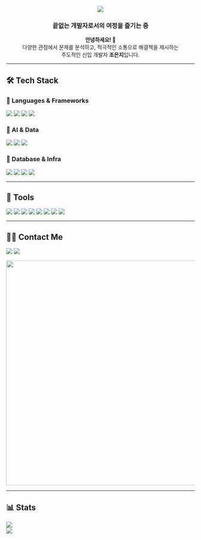 <div align="center">
  <img src="https://capsule-render.vercel.app/api?type=waving&color=accafb&height=240&text=Welcome!%20😄&animation=scaleIn&fontColor=ffffff&fontSize=70" />
</div>

<div align="center">
  <h3>끝없는 개발자로서의 여정을 즐기는 중</h3>
  <p><strong>안녕하세요! 👋</strong><br>
  다양한 관점에서 문제를 분석하고, 적극적인 소통으로 해결책을 제시하는<br>
  주도적인 신입 개발자 <strong>조은지</strong>입니다.</p>
</div>

---

## 🛠️ Tech Stack

### 🚀 Languages & Frameworks
<p>
  <img src="https://img.shields.io/badge/Java-007396?style=flat-square&logo=Java&logoColor=white" />
  <img src="https://img.shields.io/badge/Python-3776AB?style=flat-square&logo=Python&logoColor=white" />
  <img src="https://img.shields.io/badge/Spring Boot-6DB33F?style=flat-square&logo=Spring&logoColor=white" />
  <img src="https://img.shields.io/badge/FastAPI-009688?style=flat-square&logo=FastAPI&logoColor=white" />
</p>

### 🧠 AI & Data
<p>
  <img src="https://img.shields.io/badge/PyTorch-EE4C2C?style=flat-square&logo=PyTorch&logoColor=white" />
  <img src="https://img.shields.io/badge/SentenceTransformers-000000?style=flat-square&logo=OpenAI&logoColor=white" />
  <img src="https://img.shields.io/badge/Qdrant-FF6B00?style=flat-square&logo=Qdrant&logoColor=white" />
</p>

### 💾 Database & Infra
<p>
  <img src="https://img.shields.io/badge/MySQL-4479A1?style=flat-square&logo=MySQL&logoColor=white" />
  <img src="https://img.shields.io/badge/Oracle-F80000?style=flat-square&logo=Oracle&logoColor=white" />
  <img src="https://img.shields.io/badge/Linux-FCC624?style=flat-square&logo=Linux&logoColor=black" />
  <img src="https://img.shields.io/badge/Naver%20Cloud-03C75A?style=flat-square&logo=Naver&logoColor=white" />
</p>

---

## 🧰 Tools

<p>
  <img src="https://img.shields.io/badge/Git-F05032?style=flat-square&logo=Git&logoColor=white" />
  <img src="https://img.shields.io/badge/GitHub-181717?style=flat-square&logo=GitHub&logoColor=white" />
  <img src="https://img.shields.io/badge/Docker-2496ED?style=flat-square&logo=Docker&logoColor=white" />
  <img src="https://img.shields.io/badge/MobaXterm-2C2C2C?style=flat-square&logo=Windows&logoColor=white" />
  <img src="https://img.shields.io/badge/Arduino-00979D?style=flat-square&logo=Arduino&logoColor=white" />
  <img src="https://img.shields.io/badge/Figma-F24E1E?style=flat-square&logo=Figma&logoColor=white" />
  <img src="https://img.shields.io/badge/Notion-000000?style=flat-square&logo=Notion&logoColor=white" />
  <img src="https://img.shields.io/badge/IntelliJ%20IDEA-000000?style=flat-square&logo=IntelliJIDEA&logoColor=white" />
</p>

---

## 🧑‍💻 Contact Me

<p>
  <a href="mailto:ej960224@gmail.com"><img src="https://img.shields.io/badge/Gmail-EA4335?style=flat-square&logo=Gmail&logoColor=white" /></a>
  <a href="https://blog.naver.com/l0_y0k0"><img src="https://img.shields.io/badge/Naver Blog-03C75A?style=flat-square&logo=Naver&logoColor=white" /></a>
  <p align="center">
  <a href="https://github.com/msdio/stackticon">
    <img src="https://firebasestorage.googleapis.com/v0/b/stackticon-81399.appspot.com/o/images%2F1753897402584?alt=media&token=47bd87de-23b2-48f2-8695-2ea8332b059d" width="600"/>
  </a>
</p>

</p>

---

## 📊 Stats

<p>
  <img src="https://github-readme-stats.vercel.app/api?username=joeunjiii&show_icons=true&theme=default&bg_color=60,accafb,ffffff&title_color=000000&text_color=000000" />
  <br/>
  <img src="https://github-readme-stats.vercel.app/api/top-langs/?username=joeunjiii&layout=compact&bg_color=60,accafb,ffffff&title_color=000000&text_color=000000" />
</p>
